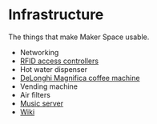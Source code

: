 # Infrastructure

The things that make Maker Space usable.

- Networking
- [RFID access controllers](./rfid_access_controllers/)
- Hot water dispenser
- [DeLonghi Magnifica coffee machine](./delonghi_coffee_machine/)
- Vending machine
- Air filters
- [Music server](./music_server/)
- [Wiki](./wiki/)
